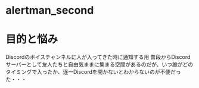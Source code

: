 # alertman_second

# 目的と悩み
Discordのボイスチャンネルに人が入ってきた時に通知する用
普段からDiscordサーバーとして友人たちと自由気ままに集まる空間があるのだが、いつ誰がどのタイミングで入ったか、逐一Discordを開かないとわからないのが不便だった・・・
